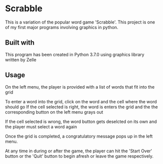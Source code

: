 # Scrabble
This is a variation of the popular word game 'Scrabble'. This project is one of my first major programs involving graphics in python.
## Built with
This program has been created in Python 3.7.0 using graphics library written by Zelle
## Usage
On the left menu, the player is provided with a list of words that fit into the grid

To enter a word into the grid, click on the word and the cell where the word should go
If the cell selected is right, the word is enters the grid and the the corresponding button on the left menu grays out

If the cell selected is wrong, the word button gets deselcted on its own and the player must select a word again

Once the grid is completed, a congratulatory message pops up in the left menu.

At any time in during or after the game, the player can hit the 'Start Over' button or the 'Quit' button to begin afresh or leave the game respectively.
